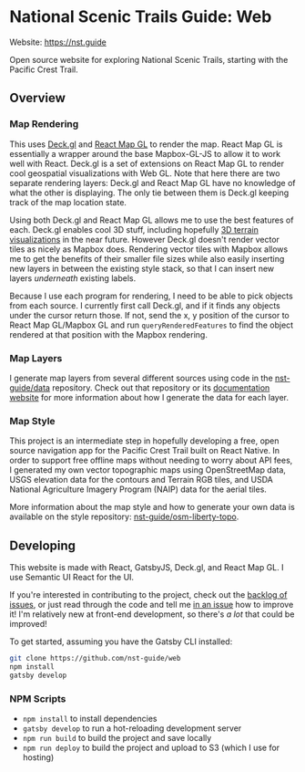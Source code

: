 # National Scenic Trails Guide: Web

Website: <https://nst.guide>

Open source website for exploring National Scenic Trails, starting with the
Pacific Crest Trail.

## Overview

### Map Rendering

This uses [Deck.gl](https://deck.gl/) and [React Map
GL](https://uber.github.io/react-map-gl/) to render the map. React Map GL is
essentially a wrapper around the base Mapbox-GL-JS to allow it to work well with
React. Deck.gl is a set of extensions on React Map GL to render cool geospatial
visualizations with Web GL. Note that here there are two separate rendering
layers: Deck.gl and React Map GL have no knowledge of what the other is
displaying. The only tie between them is Deck.gl keeping track of the map
location state.

Using both Deck.gl and React Map GL allows me to use the best features of each.
Deck.gl enables cool 3D stuff, including hopefully [3D terrain
visualizations](https://github.com/uber/deck.gl/pull/3984) in the near future.
However Deck.gl doesn't render vector tiles as nicely as Mapbox does. Rendering
vector tiles with Mapbox allows me to get the benefits of their smaller file
sizes while also easily inserting new layers in between the existing style
stack, so that I can insert new layers _underneath_ existing labels.

Because I use each program for rendering, I need to be able to pick objects from
each source. I currently first call Deck.gl, and if it finds any objects under
the cursor return those. If not, send the x, y position of the cursor to React
Map GL/Mapbox GL and run `queryRenderedFeatures` to find the object rendered at
that position with the Mapbox rendering.

### Map Layers

I generate map layers from several different sources using code in the
[nst-guide/data](https://github.com/nst-guide/data) repository. Check out that
repository or its [documentation website](https://nst-guide.github.io/data/) for
more information about how I generate the data for each layer.

### Map Style

This project is an intermediate step in hopefully developing a free, open source
navigation app for the Pacific Crest Trail built on React Native. In order to
support free offline maps without needing to worry about API fees, I generated
my own vector topographic maps using OpenStreetMap data, USGS elevation data for
the contours and Terrain RGB tiles, and USDA National Agriculture Imagery
Program (NAIP) data for the aerial tiles.

More information about the map style and how to generate your own data is
available on the style repository:
[nst-guide/osm-liberty-topo](https://github.com/nst-guide/osm-liberty-topo).

## Developing

This website is made with React, GatsbyJS, Deck.gl, and React Map GL. I use
Semantic UI React for the UI.

If you're interested in contributing to the project, check out the [backlog of
issues](https://github.com/nst-guide/web/issues), or just read through the code
and tell me [in an issue](https://github.com/nst-guide/web/issues/new) how to
improve it! I'm relatively new at front-end development, so there's _a lot_ that
could be improved!

To get started, assuming you have the Gatsby CLI installed:

```bash
git clone https://github.com/nst-guide/web
npm install
gatsby develop
```

### NPM Scripts

- `npm install` to install dependencies
- `gatsby develop` to run a hot-reloading development server
- `npm run build` to build the project and save locally
- `npm run deploy` to build the project and upload to S3 (which I use for hosting)

